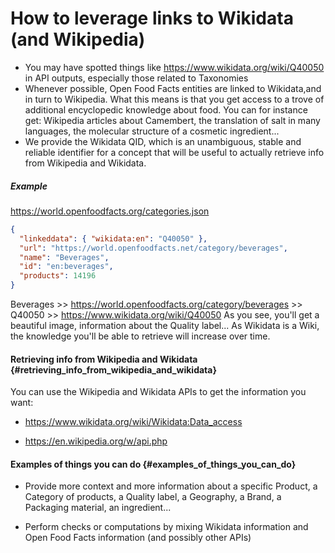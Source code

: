 # How to leverage links to Wikidata (and Wikipedia) 

- You may have spotted things like https://www.wikidata.org/wiki/Q40050 in API outputs, especially those related to Taxonomies
- Whenever possible, Open Food Facts entities are linked to Wikidata,and in turn to Wikipedia. What this means is that you get access to a trove of additional encyclopedic knowledge about food. You can for instance get: Wikipedia articles about Camembert, the translation of salt in many languages, the molecular structure of a cosmetic ingredient...
- We provide the Wikidata QID, which is an unambiguous, stable and reliable identifier for a concept that will be useful to actually retrieve info from Wikipedia and Wikidata.

##### Example

https://world.openfoodfacts.org/categories.json

```json
{
  "linkeddata": { "wikidata:en": "Q40050" },
  "url": "https://world.openfoodfacts.net/category/beverages",
  "name": "Beverages",
  "id": "en:beverages",
  "products": 14196
}
```

Beverages >> https://world.openfoodfacts.org/category/beverages >> Q40050 >> https://www.wikidata.org/wiki/Q40050
As you see, you'll get a beautiful image, information about the Quality label... As Wikidata is a Wiki, the knowledge you'll be able to retrieve will increase over time.

#### Retrieving info from Wikipedia and Wikidata {#retrieving_info_from_wikipedia_and_wikidata}

You can use the Wikipedia and Wikidata APIs to get the information you want:

- https://www.wikidata.org/wiki/Wikidata:Data_access

* https://en.wikipedia.org/w/api.php

#### Examples of things you can do {#examples_of_things_you_can_do}

- Provide more context and more information about a specific Product, a Category of products, a Quality label, a Geography, a Brand, a Packaging material, an ingredient...

- Perform checks or computations by mixing Wikidata information and Open Food Facts information (and possibly other APIs)
